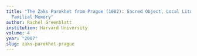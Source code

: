```yaml
---
title: "The Zaks Parokhet from Prague (1602): Sacred Object, Local Liturgy, and
  Familial Memory"
author: Rachel Greenblatt
institution: Harvard University
volume: 4
year: "2007"
slug: zaks-parokhet-prague
---
```


